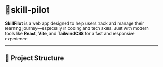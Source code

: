 # 🚀skill-pilot

**SkillPilot** is a web app designed to help users track and manage their learning journey—especially in coding and tech skills. Built with modern tools like **React**, **Vite**, and **TailwindCSS** for a fast and responsive experience.

---

## 📂 Project Structure




